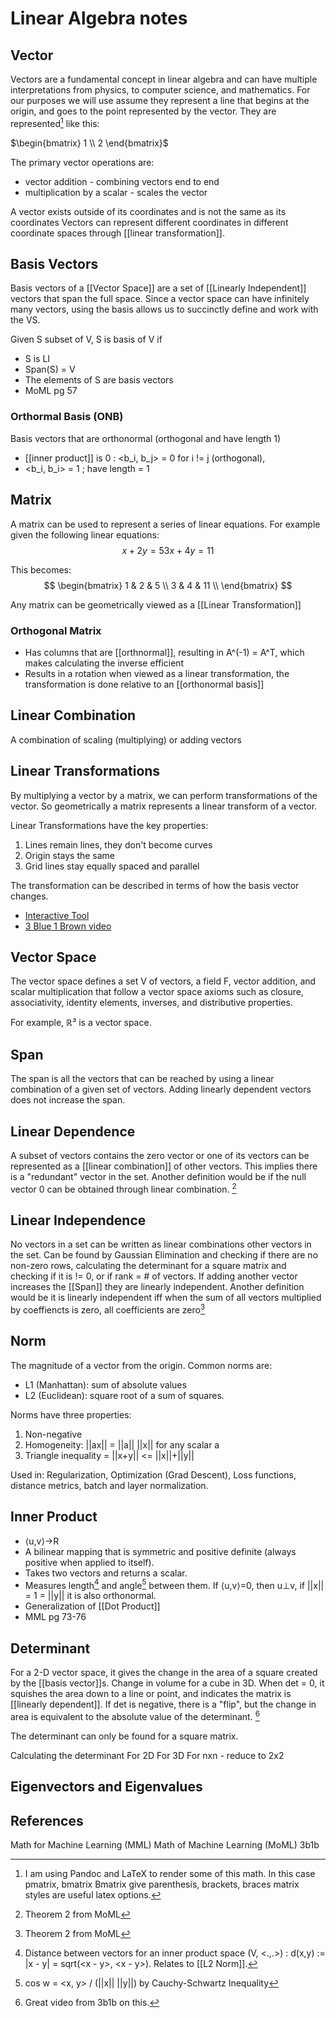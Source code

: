 # Linear Algebra notes

## Vector

Vectors are a fundamental concept in linear algebra and can have multiple interpretations from physics, to computer science, and mathematics. For our purposes we will use assume they represent a line that begins at the origin, and goes to the point represented by the vector.
They are represented[^1] like this:

$\begin{bmatrix} 1 \\ 2 \end{bmatrix}$

The primary vector operations are:

- vector addition - combining vectors end to end
- multiplication by a scalar - scales the vector

A vector exists outside of its coordinates and is not the same as its coordinates
Vectors can represent different coordinates in different coordinate spaces through [[linear transformation]].

## Basis Vectors

Basis vectors of a [[Vector Space]] are a set of [[Linearly Independent]] vectors that span the full space. 
Since a vector space can have infinitely many vectors, using the basis allows us to succinctly define and work with the VS.

Given S subset of V, S is basis of V if
- S is LI
- Span(S) = V
- The elements of S are basis vectors
- MoML pg 57

### Orthormal Basis (ONB)

Basis vectors that are orthonormal (orthogonal and have length 1)
- [[inner product]] is 0 : <b_i, b_j> = 0 for i != j (orthogonal), 
- <b_i, b_i> = 1 ; have length = 1

## Matrix

A matrix can be used to represent a series of linear equations. For example given the following linear equations:
$$
x + 2y = 5
3x + 4y = 11
$$

This becomes:
$$
\begin{bmatrix}
1 & 2 & 5 \\
3 & 4 & 11 \\
\end{bmatrix}
$$

Any matrix can be geometrically viewed as a [[Linear Transformation]]

### Orthogonal Matrix

- Has columns that are [[orthnormal]], resulting in A^(-1) = A^T, which makes calculating the inverse efficient
- Results in a rotation when viewed as a linear transformation, the transformation is done relative to an [[orthonormal basis]]

## Linear Combination
A combination of scaling (multiplying) or adding vectors

## Linear Transformations

By multiplying a vector by a matrix, we can perform transformations of the vector. So geometrically a matrix represents a linear transform of a vector.

Linear Transformations have the key properties:

1. Lines remain lines, they don't become curves
2. Origin stays the same
3. Grid lines stay equally spaced and parallel

The transformation can be described in terms of how the basis vector changes.
- [Interactive Tool](https://claude.ai/public/artifacts/ebfef9fb-c08b-48ca-a9ed-9ec68ef6ba6b)
- [3 Blue 1 Brown video](https://www.youtube.com/watch?v=kYB8IZa5AuE)

## Vector Space

The vector space defines a set V of vectors, a field F, vector addition, and scalar multiplication that follow a vector space axioms such as closure, associativity, identity elements, inverses, and distributive properties.

For example, ℝ³ is a vector space.

## Span

The span is all the vectors that can be reached by using a linear combination of a given set of vectors. Adding linearly dependent vectors does not increase the span.

## Linear Dependence

A subset of vectors contains the zero vector or one of its vectors can be represented as a [[linear combination]] of other vectors.
This implies there is a "redundant" vector in the set.
Another definition would be if the null vector 0 can be obtained through linear combination. [^moml56]

## Linear Independence

No vectors in a set can be written as linear combinations other vectors in the set.
Can be found by Gaussian Elimination and checking if there are no non-zero rows, calculating the determinant for a square matrix and checking if it is != 0, or if rank = # of vectors.
If adding another vector increases the [[Span]] they are linearly independent.
Another definition would be it is linearly independent iff when the sum of all vectors multiplied by coeffiencts is zero, all coefficients are zero[^moml56]

## Norm

The magnitude of a vector from the origin.
Common norms are:

- L1 (Manhattan): sum of absolute values  
- L2 (Euclidean): square root of a sum of squares.


Norms have three properties:

1. Non-negative
2. Homogeneity: ||ax|| = ||a|| ||x|| for any scalar a
3. Triangle inequality = ||x+y|| <= ||x||+||y||

Used in: Regularization, Optimization (Grad Descent), Loss functions, distance metrics, batch and layer normalization.

## Inner Product

- ⟨u,v⟩→R
- A bilinear mapping that is symmetric and positive definite (always positive when applied to itself). 
- Takes two vectors and returns a scalar. 
- Measures length[^3] and angle[^4] between them. If ⟨u,v⟩=0, then u⊥v, if ||x|| = 1 = ||y|| it is also orthonormal.
- Generalization of [[Dot Product]]
- MML pg 73-76

## Determinant

For a 2-D vector space, it gives the change in the area of a square created by the [[basis vector]]s. Change in volume for a cube in 3D. 
When det = 0, it squishes the area down to a line or point, and indicates the matrix is [[linearly dependent]].
If det is negative, there is a "flip", but the change in area is equivalent to the absolute value of the determinant.
[^3b1b-det]

The determinant can only be found for a square matrix.

Calculating the determinant
For 2D
For 3D
For nxn - reduce to 2x2

## 

## Eigenvectors and Eigenvalues

## References
Math for Machine Learning (MML)
Math of Machine Learning (MoML)
3b1b

[^1]: I am using Pandoc and LaTeX to render some of this math. In this case pmatrix, bmatrix Bmatrix give parenthesis, brackets, braces matrix styles are useful latex options.
[^3b1b-det]: Great video from 3b1b on this.
[^3]: Distance between vectors for an inner product space (V, <.,.>) : d(x,y) := |x - y| = sqrt(<x - y>, <x - y>). Relates to [[L2 Norm]].
[^4]: cos w = <x, y> / (||x|| ||y||) by Cauchy-Schwartz Inequality
[^moml56]: Theorem 2 from MoML
